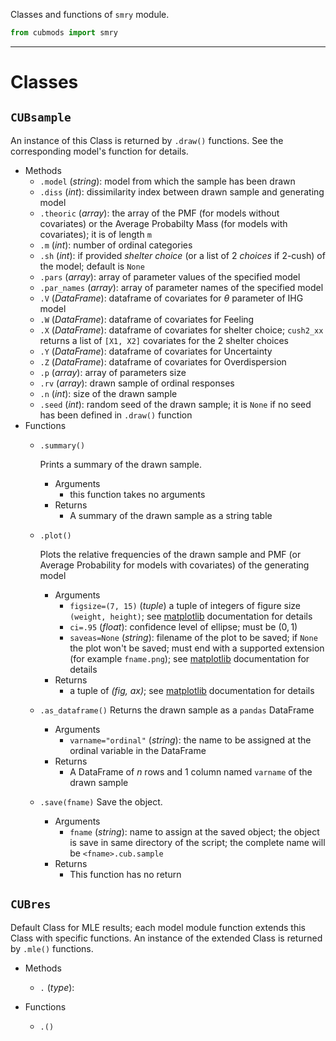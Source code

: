 Classes and functions of `smry` module.

```Python
from cubmods import smry
```

***

# Classes

## `CUBsample`

An instance of this Class is returned by `.draw()` functions. See the corresponding model's function for details.

- Methods
  - `.model` (_string_): model from which the sample has been drawn
  - `.diss` (_int_): dissimilarity index between drawn sample and generating model
  - `.theoric` (_array_): the array of the PMF (for models without covariates) or the Average Probabilty Mass (for models with covariates); it is of length `m`
  - `.m` (_int_): number of ordinal categories
  - `.sh` (_int_): if provided _shelter choice_ (or a list of 2 _choices_ if 2-cush) of the model; default is `None`
  - `.pars` (_array_): array of parameter values of the specified model
  - `.par_names` (_array_): array of parameter names of the specified model 
  - `.V` (_DataFrame_): dataframe of covariates for $\theta$ parameter of IHG model
  - `.W` (_DataFrame_): dataframe of covariates for Feeling
  - `.X` (_DataFrame_): dataframe of covariates for shelter choice; `cush2_xx` returns a list of `[X1, X2]` covariates for the 2 shelter choices
  - `.Y` (_DataFrame_): dataframe of covariates for Uncertainty
  - `.Z` (_DataFrame_): dataframe of covariates for Overdispersion 
  - `.p` (_array_): array of parameters size
  - `.rv` (_array_): drawn sample of ordinal responses 
  - `.n` (_int_): size of the drawn sample 
  - `.seed` (_int_): random seed of the drawn sample; it is `None` if no seed has been defined in `.draw()` function 
- Functions
  - `.summary()`
    
    Prints a summary of the drawn sample.
    - Arguments
      - this function takes no arguments
    - Returns
      -  A summary of the drawn sample as a string table
  - `.plot()`
    
    Plots the relative frequencies of the drawn sample and PMF (or Average Probability for models with covariates) of the generating model
    - Arguments
        - `figsize=(7, 15)` (_tuple_) a tuple of integers of figure size `(weight, height)`; see [matplotlib](https://matplotlib.org) documentation for details
        - `ci=.95` (_float_): confidence level of ellipse; must be $(0,1)$
        - `saveas=None` (_string_): filename of the plot to be saved; if `None` the plot won't be saved; must end with a supported extension (for example `fname.png`); see [matplotlib](https://matplotlib.org) documentation for details
    - Returns
        - a tuple of _(fig, ax)_; see [matplotlib](https://matplotlib.org) documentation for details
  - `.as_dataframe()`
    Returns the drawn sample as a `pandas` DataFrame
    - Arguments
      - `varname="ordinal"` (_string_): the name to be assigned at the ordinal variable in the DataFrame
    - Returns
      - A DataFrame of $n$ rows and 1 column named `varname` of the drawn sample
  - `.save(fname)`
    Save the object.
    - Arguments 
      - `fname` (_string_): name to assign at the saved object; the object is save in same directory of the script; the complete name will be `<fname>.cub.sample`
    - Returns
      - This function has no return

## `CUBres`

Default Class for MLE results; each model module function extends this Class with specific functions. An instance  of the extended Class is returned by `.mle()` functions.

- Methods
  - `.` (_type_): 

- Functions
  - `.()`